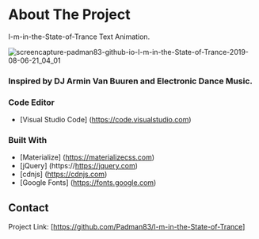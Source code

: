 # About The Project 
I-m-in-the-State-of-Trance Text Animation.

![screencapture-padman83-github-io-I-m-in-the-State-of-Trance-2019-08-06-21_04_01](https://user-images.githubusercontent.com/45048950/63180676-5fad0700-c081-11e9-983f-67c76ef53cc5.png)

### Inspired by DJ Armin Van Buuren and Electronic Dance Music.

### Code Editor
* [Visual Studio Code] (https://code.visualstudio.com)

### Built With
* [Materialize] (https://materializecss.com)
* [jQuery] (https://https://jquery.com)
* [cdnjs] (https://cdnjs.com)
* [Google Fonts] (https://fonts.google.com)

## Contact 

Project Link: [https://github.com/Padman83/I-m-in-the-State-of-Trance]
